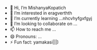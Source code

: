 - 👋 Hi, I’m MishanyaKopatich
- 👀 I’m interested in eragverthth
- 🌱 I’m currently learning ...nhcvhyfgxfgyj
- 💞️ I’m looking to collaborate on ...
- 📫 How to reach me ...
- 😄 Pronouns: ...
- ⚡ Fun fact: yamakasi|||)
<!---
MishanyaKopatich/MishanyaKopatich is a ✨ special ✨ repository because its `README.md` (this file) appears on your GitHub profile.
You can click the Preview link to take a look at your changes.
